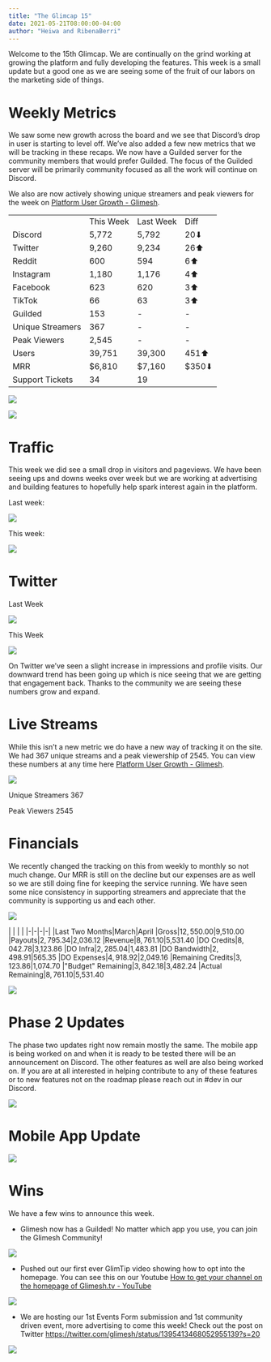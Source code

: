 ```yaml
---
title: "The Glimcap 15"
date: 2021-05-21T08:00:00-04:00
author: "Heiwa and RibenaBerri"
---
```



Welcome to the 15th Glimcap. We are continually on the grind working at growing the platform and fully developing the features. This week is a small update but a good one as we are seeing some of the fruit of our labors on the marketing side of things.

<!--more-->

# Weekly Metrics

We saw some new growth across the board and we see that Discord’s drop in user is starting to level off. We’ve also added a few new metrics that we will be tracking in these recaps. We now have a Guilded server for the community members that would prefer Guilded. The focus of the Guilded server will be primarily community focused as all the work will continue on Discord.

  

We also are now actively showing unique streamers and peak viewers for the week on [Platform User Growth - Glimesh](https://glimesh.tv/about/open-data).

| | | | |
|-|-|-|-|
| |This Week|Last Week|Diff|
|Discord|5,772|5,792|20⬇
|Twitter|9,260|9,234|26⬆
|Reddit|600|594|6⬆
|Instagram|1,180|1,176|4⬆
|Facebook|623|620|3⬆
|TikTok|66|63|3⬆
|Guilded|153|-|-
|Unique Streamers|367|-|-
|Peak Viewers|2,545|-|-
|Users|39,751|39,300|451⬆
|MRR|$6,810|$7,160|$350⬇
|Support Tickets|34|19

  

  

![](https://lh4.googleusercontent.com/Fgp0iT6QSbphKpYkEUEO3blykKlFBP_zm6QQn1bSYWoTZOSRNrIygo9lCIsGNDWIyPwXSOcj9Y8moZKGh6_FP2VaM0d612x3uXYTlx4qGsvhygE31UogcoXgCljH06BATK4L5GMg)

![](https://lh4.googleusercontent.com/gJ6DFbxp6kKfr_1PZg5Waq7-7HhHHIpOBO9CCUKg24m0ALpG5zA8ZtgFEPgY-gVy0sM6y5n8xHux7ybL8SqCKCYup2gV2ulw3fPG6LuDL7PRzVShpq_vsBfwmWhT0T5CKc10g9Mc)

# Traffic

This week we did see a small drop in visitors and pageviews. We have been seeing ups and downs weeks over week but we are working at advertising and building features to hopefully help spark interest again in the platform.

  

Last week:

![](https://lh6.googleusercontent.com/uhUZA95dMqHaOjpC0lmkjSc1hYNLSjXSchk4s_g3YS9vTYaEd_CnWNh_mSDLFFQoCxqokgUr8U39aqnjKFVag3WxK5RwS67caqbFic-FGWaL-W3MJwMPAIFKZaa5_D1hTmgGyZNB)

  

This week:

  

![](https://lh4.googleusercontent.com/kTA8d1VYUXDfUTU_lnveyTzkw807Nr1IOxEoMGl37sbIIXzm_ILQr4XiN5cNBznmsuIhLv-paTK8VQH7g6htANt1efEOS8WnsDulRm9lGVuF_61ZZEJxgmHqd11oNoX2z_Ww9vD7)

# Twitter

Last Week

![](https://lh5.googleusercontent.com/6Mfj_peVTIHnyghRenIZzY0auu7l3OfTs2VR2VVTSoFEVdrog0LURFjmrq7MLQxZI2QqbIRoxZTghjPMWZJ0VLjRdTXIu9_il8giVgGFBi_4OH9VikL-SyBdgsQO6wkosSWsVkob)

This Week

![](https://lh6.googleusercontent.com/K4daD45IxiB34dTSEaYu3OX_fELdaKvbC6bogu1bV8DfWyZR5MzXIX86aadL7MbP6nXh3ZcO0QaVAbieRyb6cK2P8ZmMivqq-trYA2dFrtobMJOdqCjLvw_c_oSxOet1Mi1HjZvL)

  

On Twitter we’ve seen a slight increase in impressions and profile visits. Our downward trend has been going up which is nice seeing that we are getting that engagement back. Thanks to the community we are seeing these numbers grow and expand.

# Live Streams

  

While this isn’t a new metric we do have a new way of tracking it on the site. We had 367 unique streams and a peak viewership of 2545. You can view these numbers at any time here [Platform User Growth - Glimesh](https://glimesh.tv/about/open-data).

![](https://lh4.googleusercontent.com/U9MN-Z88gp5MMXED9KkjlEEEju3DbEdG_F-7fMBjLzgHO2phU9tReGOtHRem5fUdB9ntC7nKsXNJL8dY4uFi6QoeSkJRz9c6XHGKT-Pygf7YM7BRGPkq87OKvQCq254_Wdm5t1fm)

  

Unique Streamers
367

Peak Viewers
2545

  
  

# Financials

We recently changed the tracking on this from weekly to monthly so not much change. Our MRR is still on the decline but our expenses are as well so we are still doing fine for keeping the service running. We have seen some nice consistency in supporting streamers and appreciate that the community is supporting us and each other.

![](https://lh6.googleusercontent.com/skfiGYWVRoZbOzambnpEPTIRTUNB5-pLMmgqwvDBkxfJmEroYUi6RLtvT0S0p2RoG2nAt3A3XIxbAWXdeFZUE-Uw0iZymcZ5QWXDwJbU5QWUNjoRz1hBJuPv_QSKRpRzCgkqQyhb)

  
  
| | | |
|-|-|-|-|
|Last Two Months|March|April
|Gross|$12,550.00|$9,510.00
|Payouts|$2,795.34|$2,036.12
|Revenue|$8,761.10|$5,531.40
|DO Credits|$8,042.78|$3,123.86
|DO Infra|$2,285.04|$1,483.81
|DO Bandwidth|$2,498.91|$565.35
|DO Expenses|$4,918.92|$2,049.16
|Remaining Credits|$3,123.86|$1,074.70
|"Budget" Remaining|$3,842.18|$3,482.24
|Actual Remaining|$8,761.10|$5,531.40

  

![](https://lh6.googleusercontent.com/naRZXtgz7OOAofI2cCOiVz0AKwoGKOZJ9MVvgcS-altsSCRyY0skVid-7ys_oPs80vgCkDAhVKtqYQU2lN3Uue2zjZxRkS1vgYccZTzSjZPUtU7VIcEq6jjgKvyhPFTfWI-oDCwY)

# Phase 2 Updates

The phase two updates right now remain mostly the same. The mobile app is being worked on and when it is ready to be tested there will be an announcement on Discord. The other features as well are also being worked on. If you are at all interested in helping contribute to any of these features or to new features not on the roadmap please reach out in #dev in our Discord.

  

![](https://lh4.googleusercontent.com/_XokE9QMIpouaR3yAeI4Ey_we626ukO3wCHp97N-Oz40UTxlbKfjyzcBPL5JffN90keSY9se0nw1flQ4X2MNp6-pOypRHkEsHVefvv2fb2wJldpf-MmmAANG25IXmR9Z3eTfaQZE)

  

# Mobile App Update

![](https://lh5.googleusercontent.com/H8n3RokE9HQFQJPVIpVHuVCRxNV4jiDjIqVldbRJxeGctVchL6KnrEloCmnTTGEzEhWvGNkTbuc0SZPiBvhH2yvoS_GggXrg-pYq4H1AXFkmznhkXGwedQ61M5OsQRYnNjn_4PWF)

# Wins

We have a few wins to announce this week.

  

-   Glimesh now has a Guilded! No matter which app you use, you can join the Glimesh Community!
    

![](https://lh4.googleusercontent.com/Vx6vKKIFvnKBLxrtR8F19wFZU71ipa0PdN9qfR5RxR2ZcMXLWPcHbHhEap0srud-u9oclb9rjMKUsMeHjX-1tCjlG-uSmBatN2-DsCltWL0D0XYmEz39oTW2lNcK3qC6e2RyNr9n)  
  
  

-   Pushed out our first ever GlimTip video showing how to opt into the homepage. You can see this on our Youtube [How to get your channel on the homepage of Glimesh.tv - YouTube](https://www.youtube.com/watch?v=yXfr_yKXxgI)
    

![](https://lh5.googleusercontent.com/joHLzlEizpBnijb-qIyzOVtZzOaPk92UFAAeiPv0AA_z7sF6ymZYxtx8pTZT-pp8NbDnomSvuMYc-phfD_i4UP2xVprM6qjCOlm6bVNzsKLB4CcbowJ1oBcL7hEVDWSvAk1gfRlW)

  


-  We are hosting our 1st Events Form submission and 1st community driven event, more advertising to come this week! Check out the post on Twitter https://twitter.com/glimesh/status/1395413468052955139?s=20
    

![](https://lh6.googleusercontent.com/rkKAYXkV4n8C6wEFGsxVJkH8Q97otjU58QW_7oYM6Je3R1WEzIU4LjaKK60nHsj_Kb9YhleGLtA2KvZwFSeIoQHPzUCopXyJk8uwIVnjWKHtoOaZETCcpf8g_gW2qsPk7wQzmTL-)
